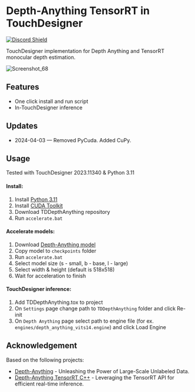 # Depth-Anything TensorRT in TouchDesigner
<a href="https://discord.com/invite/wNW8xkEjrf"><img src="https://discord.com/api/guilds/838923088997122100/widget.png?style=shield" alt="Discord Shield"/></a>

TouchDesigner implementation for Depth Anything and TensorRT monocular depth estimation. 

![Screenshot_68](https://github.com/olegchomp/TDDepthAnything/assets/11017531/fa457aa2-d10a-4f54-a93a-27d672501f16)

## Features
* One click install and run script
* In-TouchDesigner inference

## Updates
* 2024-04-03 — Removed PyCuda. Added CuPy.
  
## Usage
Tested with TouchDesigner 2023.11340 & Python 3.11

#### Install:
1. Install [Python 3.11](https://www.python.org/downloads/release/python-3118/)
2. Install [CUDA Toolkit](https://developer.nvidia.com/cuda-downloads)
3. Download TDDepthAnything repository
4. Run ```accelerate.bat```

#### Accelerate models:
1. Download [Depth-Anything model](https://huggingface.co/spaces/LiheYoung/Depth-Anything/tree/main/checkpoints)
2. Copy model to ```checkpoints``` folder
3. Run ```accelerate.bat```
4. Select model size (s - small, b - base, l - large)
5. Select width & height (default is 518x518)
6. Wait for acceleration to finish
#### TouchDesigner inference:
1. Add TDDepthAnything.tox to project
2. On ```Settings``` page change path to ```TDDepthAnything``` folder and click Re-init
3. On ```Depth Anything``` page select path to engine file (for ex. ```engines/depth_anything_vits14.engine```) and click Load Engine

## Acknowledgement
Based on the following projects:
* [Depth-Anything](https://github.com/LiheYoung/Depth-Anything) - Unleashing the Power of Large-Scale Unlabeled Data.
* [Depth-Anything TensorRT C++](https://github.com/spacewalk01/depth-anything-tensorrt) - Leveraging the TensorRT API for efficient real-time inference.
